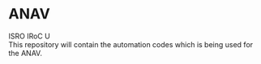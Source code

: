 # ANAV
ISRO IRoC U
<br>
This repository will contain the automation codes which is being used for the ANAV.

